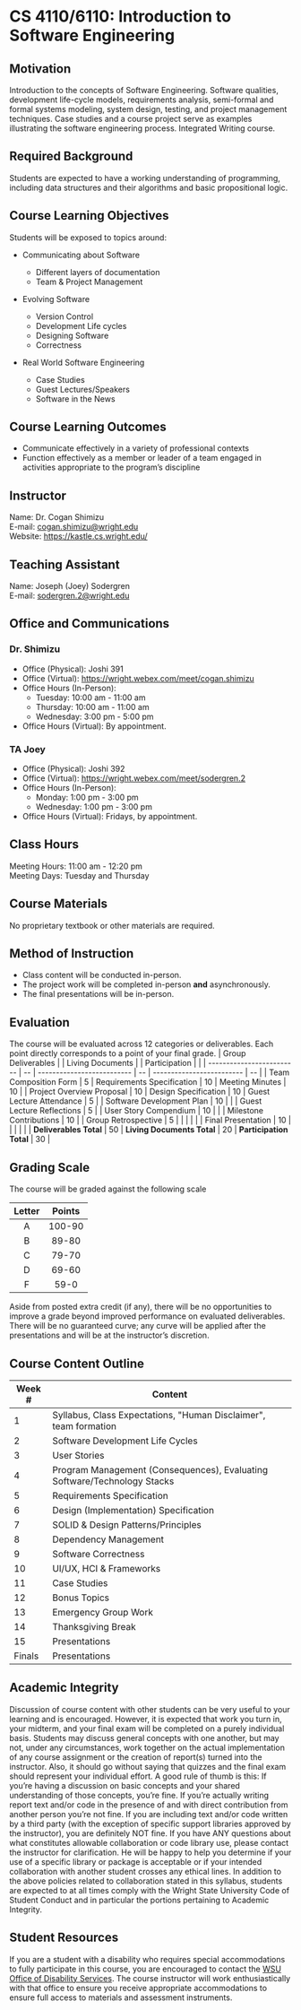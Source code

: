 # CS 4110/6110: Introduction to Software Engineering

## Motivation
Introduction to the concepts of Software Engineering. Software qualities, development life-cycle models, requirements analysis, semi-formal and formal systems modeling, system design, testing, and project management techniques. Case studies and a course project serve as examples illustrating the software engineering process. Integrated Writing course.

## Required Background
Students are expected to have a working understanding of programming, including data structures and their algorithms and basic propositional logic.

## Course Learning Objectives
Students will be exposed to topics around:
- Communicating about Software
  - Different layers of documentation
  - Team & Project Management

- Evolving Software
  - Version Control
  - Development Life cycles
  - Designing Software
  - Correctness

- Real World Software Engineering
  - Case Studies
  - Guest Lectures/Speakers
  - Software in the News

## Course Learning Outcomes
- Communicate effectively in a variety of professional contexts
- Function effectively as a member or leader of a team engaged in activities appropriate to the program’s discipline


## Instructor
Name: Dr. Cogan Shimizu\
E-mail: [cogan.shimizu@wright.edu](mailto:cogan.shimizu@wright.edu)\
Website: <https://kastle.cs.wright.edu/>

## Teaching Assistant
Name: Joseph (Joey) Sodergren\
E-mail: [sodergren.2@wright.edu](mailto:sodergren.2@wright.edu)

## Office and Communications
### Dr. Shimizu
- Office (Physical): Joshi 391
- Office (Virtual): <https://wright.webex.com/meet/cogan.shimizu>
- Office Hours (In-Person):
  - Tuesday: 10:00 am - 11:00 am
  - Thursday: 10:00 am - 11:00 am
  - Wednesday: 3:00 pm - 5:00 pm
- Office Hours (Virtual): By appointment.
### TA Joey
- Office (Physical): Joshi 392
- Office (Virtual): <https://wright.webex.com/meet/sodergren.2>
- Office Hours (In-Person):
  - Monday: 1:00 pm - 3:00 pm
  - Wednesday: 1:00 pm - 3:00 pm
- Office Hours (Virtual): Fridays, by appointment.

## Class Hours
Meeting Hours: 11:00 am - 12:20 pm\
Meeting Days: Tuesday and Thursday

## Course Materials
No proprietary textbook or other materials are required.

## Method of Instruction
- Class content will be conducted in-person.
- The project work will be completed in-person **and** asynchronously.
- The final presentations will be in-person.

## Evaluation
The course will be evaluated across 12 categories or deliverables.
Each point directly corresponds to a point of your final grade.
| Group Deliverables        |    | Living Documents           |    | Participation             |    |
| ------------------------- | -- | -------------------------- | -- | ------------------------- | -- |
| Team Composition Form     | 5  | Requirements Specification | 10 | Meeting Minutes           | 10 |
| Project Overview Proposal | 10 | Design Specification       | 10 | Guest Lecture Attendance  | 5  |
| Software Development Plan | 10 |                            |    | Guest Lecture Reflections | 5  |
| User Story Compendium     | 10 |                            |    | Milestone Contributions   | 10 |
| Group Retrospective       | 5  |                            |    |                           |    |
| Final Presentation        | 10 |                            |    |                           |    |
| **Deliverables Total**    | 50 | **Living Documents Total** | 20 | **Participation Total**   | 30 |

## Grading Scale
The course will be graded against the following scale

| Letter | Points |
| :-: | :----: |
| A | 100-90 |
| B | 89-80  |
| C | 79-70  |
| D | 69-60  |
| F |  59-0  |

Aside from posted extra credit (if any), there will be no opportunities to improve a grade beyond improved performance on evaluated deliverables. There will be no guaranteed curve; any curve will be applied after the presentations and will be at the instructor’s discretion.

## Course Content Outline

| **Week #** |        **Content**        |
| ------ | ------------------------------------------------------------------------ |
| 1      | Syllabus, Class Expectations, "Human Disclaimer", team formation         |
| 2      | Software Development Life Cycles                                         |
| 3      | User Stories                                                             |
| 4      | Program Management (Consequences), Evaluating Software/Technology Stacks |
| 5      | Requirements Specification                                               |
| 6      | Design (Implementation) Specification                                    |
| 7      | SOLID & Design Patterns/Principles                                       |
| 8      | Dependency Management                                                    |
| 9      | Software Correctness                                                     |
| 10     | UI/UX, HCI & Frameworks                                                  |
| 11     | Case Studies                                                             |
| 12     | Bonus Topics                                                             |
| 13     | Emergency Group Work                                                     |
| 14     | Thanksgiving Break                                                       |
| 15     | Presentations                                                            |
| Finals | Presentations                                                            |

## Academic Integrity
Discussion of course content with other students can be very useful to your learning and is encouraged. However, it is expected that work you turn in, your midterm, and your final exam will be completed on a purely individual basis. Students may discuss general concepts with one another, but may not, under any circumstances, work together on the actual implementation of any course assignment or the creation of report(s) turned into the instructor. Also, it should go without saying that quizzes and the final exam should represent your individual effort. A good rule of thumb is this: If you’re having a discussion on basic concepts and your shared understanding of those concepts, you’re fine. If you’re actually writing report text and/or code in the presence of and with direct contribution from another person you’re not fine. If you are including text and/or code written by a third party (with the exception of specific support libraries approved by the instructor), you are definitely NOT fine. If you have ANY questions about what constitutes allowable collaboration or code library use, please contact the instructor for clarification. He will be happy to help you determine if your use of a specific library or package is acceptable or if your intended collaboration with another student crosses any ethical lines. In addition to the above policies related to collaboration stated in this syllabus, students are expected to at all times comply with the Wright State University Code of Student Conduct and in particular the portions pertaining to Academic Integrity.

## Student Resources
If you are a student with a disability who requires special accommodations to fully participate in this course, you are encouraged to contact the [WSU Office of Disability Services](http://www.wright.edu/disability-services). The course instructor will work enthusiastically with that office to ensure you receive appropriate accommodations to ensure full access to materials and assessment instruments.

